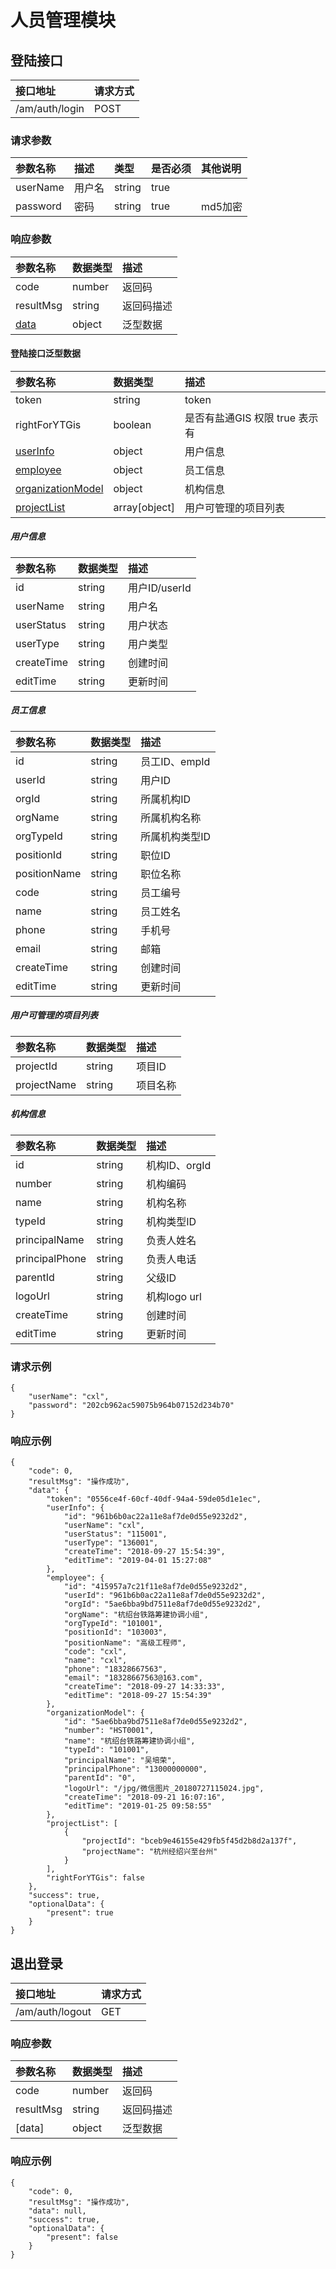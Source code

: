 # 人员管理模块
## 登陆接口
|接口地址|请求方式|
|:---|:---|
|/am/auth/login| POST |

### 请求参数
|参数名称|描述|类型|是否必须|其他说明|
|:---|:---|:---|:---|:---|
|userName| 用户名 | string | true |
|password|密码|string|true| md5加密|

### 响应参数
| 参数名称 | 数据类型 | 描述 |
|:---|:---|:---|
|code|number|返回码|
|resultMsg | string | 返回码描述| 
|[data](#登陆接口泛型数据)| object | 泛型数据 |

#### 登陆接口泛型数据
| 参数名称 | 数据类型 | 描述 |
|:---|:---|:---|
|token|string|token|
|rightForYTGis|boolean|是否有盐通GIS 权限 true 表示有|
|[userInfo](#用户信息)|object|用户信息|
|[employee](#员工信息)|object|员工信息|
|[organizationModel](#机构信息)|object|机构信息|
|[projectList](#用户可管理的项目列表)|array[object]|用户可管理的项目列表|

##### 用户信息
| 参数名称 | 数据类型 | 描述 |
|:---|:---|:---|
|id|string|用户ID/userId|
|userName|string|用户名|
|userStatus|string|用户状态|
|userType|string|用户类型|
|createTime|string|创建时间|
|editTime|string|更新时间|

##### 员工信息
| 参数名称 | 数据类型 | 描述 |
|:---|:---|:---|
|id|string| 员工ID、empId|
|userId|string|用户ID|
|orgId|string|所属机构ID|
|orgName|string|所属机构名称|
|orgTypeId| string|所属机构类型ID|
|positionId| string|职位ID|
|positionName|string|职位名称|
|code|string|员工编号|
|name| string|员工姓名|
|phone|string|手机号|
|email|string|邮箱|
|createTime|string|创建时间|
|editTime|string|更新时间|

##### 用户可管理的项目列表
| 参数名称 | 数据类型 | 描述 |
|:---|:---|:---|
|projectId| string | 项目ID
|projectName| string | 项目名称

##### 机构信息
| 参数名称 | 数据类型 | 描述 |
|:---|:---|:---|
|id| string|机构ID、orgId
|number|string|机构编码
|name|string|机构名称
|typeId|string|机构类型ID
|principalName|string|负责人姓名
|principalPhone|string|负责人电话
|parentId|string|父级ID
|logoUrl|string|机构logo url
|createTime|string|创建时间
|editTime|string|更新时间

### 请求示例
```
{
	"userName": "cxl",
	"password": "202cb962ac59075b964b07152d234b70"
}
```
### 响应示例
```
{
    "code": 0, 
    "resultMsg": "操作成功", 
    "data": {
        "token": "0556ce4f-60cf-40df-94a4-59de05d1e1ec", 
        "userInfo": {
            "id": "961b6b0ac22a11e8af7de0d55e9232d2", 
            "userName": "cxl", 
            "userStatus": "115001", 
            "userType": "136001", 
            "createTime": "2018-09-27 15:54:39", 
            "editTime": "2019-04-01 15:27:08"
        }, 
        "employee": {
            "id": "415957a7c21f11e8af7de0d55e9232d2", 
            "userId": "961b6b0ac22a11e8af7de0d55e9232d2", 
            "orgId": "5ae6bba9bd7511e8af7de0d55e9232d2", 
            "orgName": "杭绍台铁路筹建协调小组", 
            "orgTypeId": "101001", 
            "positionId": "103003", 
            "positionName": "高级工程师", 
            "code": "cxl", 
            "name": "cxl", 
            "phone": "18328667563", 
            "email": "18328667563@163.com", 
            "createTime": "2018-09-27 14:33:33", 
            "editTime": "2018-09-27 15:54:39"
        }, 
        "organizationModel": {
            "id": "5ae6bba9bd7511e8af7de0d55e9232d2", 
            "number": "HST0001", 
            "name": "杭绍台铁路筹建协调小组", 
            "typeId": "101001", 
            "principalName": "吴培荣", 
            "principalPhone": "13000000000", 
            "parentId": "0", 
            "logoUrl": "/jpg/微信图片_20180727115024.jpg", 
            "createTime": "2018-09-21 16:07:16", 
            "editTime": "2019-01-25 09:58:55"
        }, 
        "projectList": [
            {
                "projectId": "bceb9e46155e429fb5f45d2b8d2a137f", 
                "projectName": "杭州经绍兴至台州"
            }
        ], 
        "rightForYTGis": false
    }, 
    "success": true, 
    "optionalData": {
        "present": true
    }
}
```

## 退出登录
|接口地址|请求方式|
|:---|:---|
|/am/auth/logout| GET |

### 响应参数
| 参数名称 | 数据类型 | 描述 |
|:---|:---|:---|
|code|number|返回码|
|resultMsg | string | 返回码描述| 
|[data]| object | 泛型数据 |

### 响应示例
```
{
    "code": 0, 
    "resultMsg": "操作成功", 
    "data": null, 
    "success": true, 
    "optionalData": {
        "present": false
    }
}
```